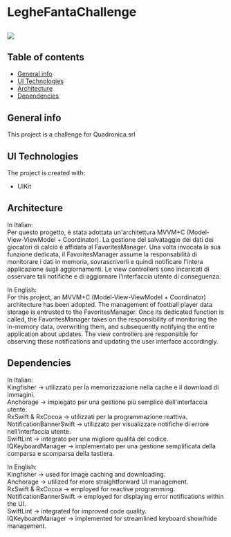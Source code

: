 # LegheFantaChallenge
![](https://img.shields.io/badge/iOS-%3E%3D14.0-blue) 
---
## Table of contents
* [General info](#general-info)
* [UI Technologies](#ui-technologies)
* [Architecture](#architecture)
* [Dependencies](#dependencies)
  
## General info
This project is a challenge for Quadronica.srl

## UI Technologies
The project is created with:
* UIKit
    
## Architecture
In Italian:<br />
Per questo progetto, è stata adottata un'architettura MVVM+C (Model-View-ViewModel + Coordinator). La gestione del salvataggio dei dati dei giocatori di calcio è affidata al FavoritesManager. Una volta invocata la sua funzione dedicata, il FavoritesManager assume la responsabilità di monitorare i dati in memoria, sovrascriverli e quindi notificare l'intera applicazione sugli aggiornamenti. Le view controllers sono incaricati di osservare tali notifiche e di aggiornare l'interfaccia utente di conseguenza.

In English:<br />
For this project, an MVVM+C (Model-View-ViewModel + Coordinator) architecture has been adopted. The management of football player data storage is entrusted to the FavoritesManager. Once its dedicated function is called, the FavoritesManager takes on the responsibility of monitoring the in-memory data, overwriting them, and subsequently notifying the entire application about updates. The view controllers are responsible for observing these notifications and updating the user interface accordingly.

## Dependencies
In Italian:<br />
Kingfisher -> utilizzato per la memorizzazione nella cache e il download di immagini.<br />
Anchorage -> impiegato per una gestione più semplice dell'interfaccia utente.<br />
RxSwift & RxCocoa -> utilizzati per la programmazione reattiva.<br />
NotificationBannerSwift -> utilizzato per visualizzare notifiche di errore nell'interfaccia utente.<br />
SwiftLint -> integrato per una migliore qualità del codice.<br />
IQKeyboardManager -> implementato per una gestione semplificata della comparsa e scomparsa della tastiera.<br />

In English:<br />
Kingfisher -> used for image caching and downloading.<br />
Anchorage -> utilized for more straightforward UI management.<br />
RxSwift & RxCocoa -> employed for reactive programming.<br />
NotificationBannerSwift -> employed for displaying error notifications within the UI.<br />
SwiftLint -> integrated for improved code quality.<br />
IQKeyboardManager -> implemented for streamlined keyboard show/hide management.<br />